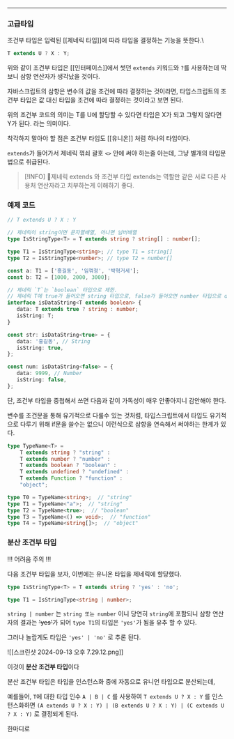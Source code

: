 
---

### 고급타입

조건부 타입은 입력된 [[제네릭 타입]]에 따라 타입을 결정하는 기능을 뜻한다.\

```ts
T extends U ? X : Y;
```

위와 같이 조건부 타입은 [[인터페이스]]에서 썻던 `extends` 키워드와 `?`를 사용하는데 딱 보니 삼항 연산자가 생각났을 것이다. 

자바스크립트의 삼항은 변수의 값을 조건에 따라 결정하는 것이라면, 타입스크립트의 조건부 타입은 값 대신 타입을 조건에 따라 결정하는 것이라고 보면 된다.

위의 조건부 코드의 의미는 T를 U에 할당할 수 있다면 타입은 X가 되고 그렇지 않다면 Y가 된다. 
라는 의미이다.

착각하지 말아야 할 점은 조건부 타입도 [[유니온]] 처럼 하나의 타입이다.

`extends`가 들어가서 제네릭 꺾쇠 괄호 `<>` 안에 써야 하는줄 아는데, 그냥 별개의 타입문법으로 취급된다.

> [!INFO]
> 제네릭 extends 와 조건부 타입 extends는 역할만 같은 서로 다른 사용처 연산자라고 치부하는게 이해하기 좋다.

### 예제 코드

```ts
// T extends U ? X : Y

// 제네릭이 string이면 문자열배열, 아니면 넘버배열
type IsStringType<T> = T extends string ? string[] : number[];

type T1 = IsStringType<string>; // type T1 = string[]
type T2 = IsStringType<number>; // type T2 = number[]

const a: T1 = ['홍길동', '임꺾정', '박혁거세'];
const b: T2 = [1000, 2000, 3000];
```

```ts
// 제네릭 `T`는 `boolean` 타입으로 제한.
// 제네릭 T에 true가 들어오면 string 타입으로, false가 들어오면 number 타입으로 data 속성을 타입 지정
interface isDataString<T extends boolean> {
   data: T extends true ? string : number;
   isString: T;
}

const str: isDataString<true> = {
   data: '홍길동', // String
   isString: true,
};

const num: isDataString<false> = {
   data: 9999, // Number
   isString: false,
};
```

단, 조건부 타입을 중첩해서 쓰면 다음과 같이 가독성이 매우 안좋아지니 감안해야 한다.

변수를 조건문을 통해 유기적으로 다룰수 있는 것처럼, 타입스크립트에서 타입도 유기적으로 다루기 위해 if문을 쓸수는 없으니 이런식으로 삼항을 연속해서 써야하는 한계가 있다.

```ts
type TypeName<T> =
    T extends string ? "string" :
    T extends number ? "number" :
    T extends boolean ? "boolean" :
    T extends undefined ? "undefined" :
    T extends Function ? "function" :
    "object";

type T0 = TypeName<string>;  // "string"
type T1 = TypeName<"a">;  // "string"
type T2 = TypeName<true>;  // "boolean"
type T3 = TypeName<() => void>;  // "function"
type T4 = TypeName<string[]>;  // "object"
```


### 분산 조건부 타입

!!! 어려움 주의 !!!

다음 조건부 타입을 보자, 이번에는 유니온 타입을 제네릭에 할당했다.

```ts
type IsStringType<T> = T extends string ? 'yes' : 'no';

type T1 = IsStringType<string | number>;
```

`string | number` 는 `string 또는 number` 이니 당연히 `string`에 포함되니 삼항 연산자의 결과는 ~~'yes'~~가 되어 `type T1`의 타입은 `'yes'`가 됨을 유추 할 수 있다.

그러나 놀랍게도 타입은 `'yes' | 'no'` 로 추론 된다.

![[스크린샷 2024-09-13 오후 7.29.12.png]]

이것이 **분산 조건부 타입**이다

분산 조건부 타입은 타입을 인스턴스화 중에 자동으로 유니언 타입으로 분산되는데, 

예를들어, `T`에 대한 타입 인수 `A | B | C` 를 사용하여 `T extends U ? X : Y` 를 인스턴스화하면 `(A extends U ? X : Y) | (B extends U ? X : Y) | (C extends U ? X : Y)` 로 결정되게 된다.

한마디로 